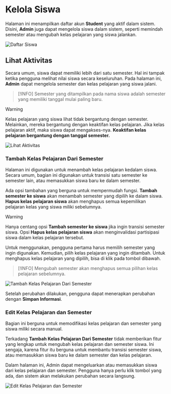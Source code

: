 # Kelola Siswa
Halaman ini menampilkan daftar akun **Student** yang aktif dalam sistem. Disini, **Admin** juga dapat mengelola siswa dalam sistem, seperti memindah semester atau mengubah kelas pelajaran yang siswa jalankan.

![Daftar Siswa](_media/daftar_siswa.png)

## Lihat Aktivitas
Secara umum, siswa dapat memiliki lebih dari satu semester. Hal ini tampak ketika pengguna melihat nilai siswa secara keseluruhan. Pada halaman ini, **Admin** dapat mengelola semester dan kelas pelajaran yang siswa jalani.

> [!INFO]
> Semester yang ditampilkan pada nama siswa adalah semester yang memiliki tanggal mulai paling baru.

> [!WARNING]
> Kelas pelajaran yang siswa lihat tidak bergantung dengan semester. Melainkan, mereka bergantung dengan keaktifan kelas pelajaran. Jika kelas pelajaran aktif, maka siswa dapat mengakses-nya. **Keaktifan kelas pelajaran bergantung dengan tanggal semester.**

![Lihat Aktivitas](_media/lihat_aktivitas.png)

### Tambah Kelas Pelajaran Dari Semester
Halaman ini digunakan untuk menambah kelas pelajaran kedalam siswa. Secara umum, bagian ini digunakan untuk transisi satu semester ke semester lain, atau memasukkan siswa baru ke dalam semester.

Ada opsi tambahan yang berguna untuk mempermudah fungsi. **Tambah semester ke siswa** akan menambah semester yang dipilih ke dalam siswa. **Hapus kelas pelajaran siswa** akan menghapus semua kepemilikan pelajaran kelas yang siswa miliki sebelumnya.

> [!WARNING]
> Hanya centang opsi **Tambah semester ke siswa** jika ingin transisi semester siswa. Opsi **Hapus kelas pelajaran siswa** akan menginvalidasi partisipasi siswa dalam kelas pelajaran tersebut.

Untuk menggunakan, pengguna pertama harus memilih semester yang ingin digunakan. Kemudian, pilih kelas pelajaran yang ingin ditambah. Untuk menghapus kelas pelajaran yang dipilih, bisa di klik pada tombol dibawah.

> [!INFO]
> Mengubah semester akan menghapus semua pilihan kelas pelajaran sebelumnya.

![Tambah Kelas Pelajaran Dari Semester](_media/tambah_kelas_pelajaran_dari_semester.png)

Setelah perubahan dilakukan, pengguna dapat menerapkan perubahan dengan **Simpan Informasi**.

### Edit Kelas Pelajaran dan Semester
Bagian ini berguna untuk memodifikasi kelas pelajaran dan semester yang siswa miliki secara manual.

Terkadang **Tambah Kelas Pelajaran Dari Semester** tidak memberikan fitur yang lengkap untuk mengubah kelas pelajaran dan semester siswa. Ini sengaja, karena fitur itu berguna untuk membantu transisi semester siswa, atau memasukkan siswa baru ke dalam semester dan kelas pelajaran.

Dalam halaman ini, Admin dapat mengeluarkan atau memasukkan siswa dari kelas pelajaran dan semester. Pengguna hanya perlu klik tombol yang ada, dan sistem akan melakukan perubahan secara langsung.

![Edit Kelas Pelajaran dan Semester](_media/edit_kelas_pelajaran_dan_semester.png)

